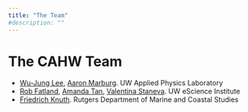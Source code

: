```yaml
---
title: "The Team"
#description: ""
---
```


# The CAHW Team

* [Wu-Jung Lee](http://apl.washington.edu/people/profile.php?last_name=Lee&first_name=Wu-Jung), [Aaron Marburg](http://apl.washington.edu/people/profile.php?last_name=Marburg&first_name=Aaron). UW Applied Physics Laboratory
* [Rob Fatland](http://www.robfatland.net/), [Amanda Tan](http://escience.washington.edu/people/amanda-tan/), [Valentina Staneva](http://escience.washington.edu/people/valentina-staneva/). UW eScience Institute
* [Friedrich Knuth](https://marine.rutgers.edu/main/friedrich-knuth). Rutgers Department of Marine and Coastal Studies
